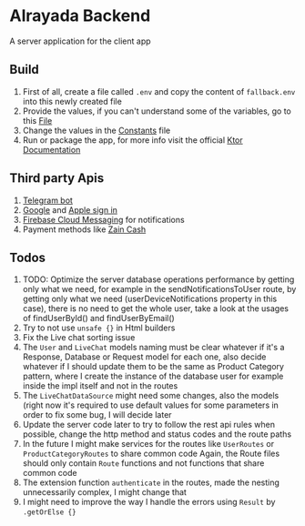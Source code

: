 # Alrayada Backend

A server application for the client app

## Build

1. First of all, create a file called `.env` and copy the content of `fallback.env` into this newly created file
2. Provide the values, if you can't understand some of the variables, go to
   this [File](./src/main/kotlin/net/freshplatform/utils/EnvironmentVariablesUtils.kt)
3. Change the values in the [Constants](./src/main/kotlin/net/freshplatform/Constants.kt) file
4. Run or package the app, for more info visit the official [Ktor Documentation](https://ktor.io/docs/)

## Third party Apis

1. [Telegram bot](https://core.telegram.org/bots/api)
2. [Google](https://developers.google.com/identity/sign-in/ios/backend-auth) and [Apple sign in](https://developer.apple.com/sign-in-with-apple/get-started/)
3. [Firebase Cloud Messaging](https://firebase.google.com/docs/cloud-messaging) for notifications
4. Payment methods like [Zain Cash](https://docs.zaincash.iq)

## Todos

1. TODO: Optimize the server database operations performance by getting only what we need, for example in the
   sendNotificationsToUser
   route, by getting only what we need (userDeviceNotifications property in this case), there is no need to get the
   whole user, take a look
   at the usages of findUserById() and findUserByEmail()
2. Try to not use `unsafe {}` in Html builders
3. Fix the Live chat sorting issue
4. The `User` and `LiveChat` models naming must be clear whatever if it's a Response, Database or Request model for each
   one, also decide whatever if I should update them to be the same as Product Category pattern, where I create
   the instance of the database user for example inside the impl itself and not in the routes
5. The `LiveChatDataSource` might need some changes, also the models (right now it's required to use default values 
for some parameters in order to fix some bug, I will decide later
6. Update the server code later to try to follow the rest api rules when possible, change the http method and status codes
and the route paths
7. In the future I might make services for the routes like `UserRoutes` or `ProductCategoryRoutes` to share common code
Again, the Route files should only contain `Route` functions and not functions that share common code
8. The extension function `authenticate` in the routes, made the nesting unnecessarily complex, I might change that
9. I might need to improve the way I handle the errors using `Result` by `.getOrElse {}`